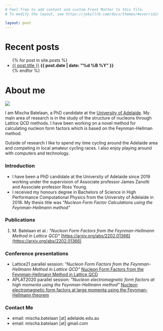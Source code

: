 ```yaml
---
# Feel free to add content and custom Front Matter to this file.
# To modify the layout, see https://jekyllrb.com/docs/themes/#overriding-theme-defaults

layout: post
---
```


# Recent posts

<ul>
  {% for post in site.posts %}
    <li>
    <a href="{{ post.url }}">{{ post.title }}</a> <b>{{ post.date | date: "%d %B %Y" }}</b> 
    </li>
  {% endfor %}
</ul>

# About me

<img class="profile-picture" src="{{site.baseurl}}/{{site.profile-picture}}">

I am Mischa Batelaan, a PhD candidate at the [University of Adelaide](https://www.adelaide.edu.au). My main area of research is in the study of the structure of nucleons through Lattice QCD methods. I have been working on a novel method for calculating nucleon form factors which is based on the Feynman-Hellman method.

Outside of research I like to spend my time cycling around the Adelaide area and competing in local amateur cycling races. I also enjoy playing around with computers and technology.

### Introduction
- I have been a PhD candidate at the University of Adelaide since 2019 working under the supervision of Associate professor James Zanotti and Associate professor Ross Young.
- I received my honours degree in Bachelors of Science in High Performance Computational Physics from the University of Adelaide in 2018. My thesis title was _"Nucleon Form Factor Calculations using the Feynman-Hellmann method"_


### Publications
1. M. Batelaan et al.: _"Nucleon Form Factors from the Feynman-Hellmann Method in Lattice QCD"_ [https://arxiv.org/abs/2202.01366](https://arxiv.org/abs/2202.01366)

### Conference presentations
- Lattice21 parallel session: _"Nucleon Form Factors from the Feynman-Hellmann Method in Lattice QCD"_ [Nucleon Form Factors from the Feynman-Hellmann Method in Lattice QCD](https://indico.cern.ch/event/1006302/contributions/4381736/)
- APLAT2020 parallel session: _"Nucleon electromagnetic form factors at high momenta using the Feynman-Hellmann method"_ [Nucleon electromagnetic form factors at large momenta using the Feynman-Hellmann theorem](https://conference-indico.kek.jp/event/113/contributions/2066/)

### Contact Me
- email: mischa.batelaan [at] adelaide.edu.au
- email: mischa.batelaan [at] gmail.com